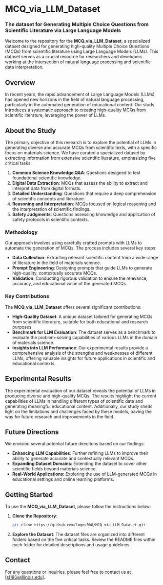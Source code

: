# MCQ_via_LLM_Dataset

### The dataset for Generating Multiple Choice Questions from Scientific Literature via Large Language Models

Welcome to the repository for the **MCQ_via_LLM_Dataset**, a specialized dataset designed for generating high-quality Multiple Choice Questions (MCQs) from scientific literature using Large Language Models (LLMs). This dataset serves as a crucial resource for researchers and developers working at the intersection of natural language processing and scientific data interpretation.

## Overview

In recent years, the rapid advancement of Large Language Models (LLMs) has opened new horizons in the field of natural language processing, particularly in the automated generation of educational content. Our study introduces a systematic approach to creating high-quality MCQs from scientific literature, leveraging the power of LLMs.

## About the Study

The primary objective of this research is to explore the potential of LLMs in generating diverse and accurate MCQs from scientific texts, with a specific focus on materials science. We have curated a specialized dataset by extracting information from extensive scientific literature, emphasizing five critical tasks:

1. **Common Science Knowledge Q&A**: Questions designed to test foundational scientific knowledge.
2. **Digital Data Extraction**: MCQs that assess the ability to extract and interpret data from digital formats.
3. **Detailed Understanding**: Questions that require a deep comprehension of scientific concepts and literature.
4. **Reasoning and Interpretation**: MCQs focused on logical reasoning and the interpretation of scientific findings.
5. **Safety Judgments**: Questions assessing knowledge and application of safety protocols in scientific contexts.

### Methodology

Our approach involves using carefully crafted prompts with LLMs to automate the generation of MCQs. The process includes several key steps:

- **Data Collection**: Extracting relevant scientific content from a wide range of literature in the field of materials science.
- **Prompt Engineering**: Designing prompts that guide LLMs to generate high-quality, contextually accurate MCQs.
- **Validation**: Conducting rigorous validation to ensure the relevance, accuracy, and educational value of the generated MCQs.

### Key Contributions

The **MCQ_via_LLM_Dataset** offers several significant contributions:

- **High-Quality Dataset**: A unique dataset tailored for generating MCQs from scientific literature, suitable for both educational and research purposes.
- **Benchmark for LLM Evaluation**: The dataset serves as a benchmark to evaluate the problem-solving capabilities of various LLMs in the domain of materials science.
- **Insights into LLM Performance**: Our experimental results provide a comprehensive analysis of the strengths and weaknesses of different LLMs, offering valuable insights for future applications in scientific and educational contexts.

## Experimental Results

The experimental evaluation of our dataset reveals the potential of LLMs in producing diverse and high-quality MCQs. The results highlight the current capabilities of LLMs in handling different types of scientific data and generating meaningful educational content. Additionally, our study sheds light on the limitations and challenges faced by these models, paving the way for future research and improvements in the field.

## Future Directions

We envision several potential future directions based on our findings:

- **Enhancing LLM Capabilities**: Further refining LLMs to improve their ability to generate accurate and contextually relevant MCQs.
- **Expanding Dataset Domains**: Extending the dataset to cover other scientific fields beyond materials science.
- **Real-World Applications**: Exploring the use of LLM-generated MCQs in educational settings and online learning platforms.

## Getting Started

To use the **MCQ_via_LLM_Dataset**, please follow the instructions below:

1. **Clone the Repository**: 
   ```bash
   git clone https://github.com/logos000/MCQ_via_LLM_Dataset.git
   ```
2. **Explore the Dataset**: The dataset files are organized into different folders based on the five critical tasks. Review the README files within each folder for detailed descriptions and usage guidelines.

## Contact

For any questions or inquiries, please feel free to contact us at [sl186@illinois.edu].

